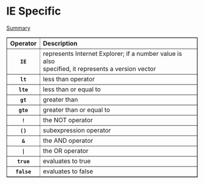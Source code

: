 # IE Specific

[Summary](http://www.sitepoint.com/web-foundations/internet-explorer-conditional-comments/)

<table cellpadding="0" cellspacing="0" border="1" id="conditionalcomments__tbl_conditional-comments_operators">
<thead align="left">
<tr>
<th id="d1794e125" class="firstcol width16.666666666666664">Operator</th>
<th class="width83.33333333333334" id="d1794e128">Description</th>
</tr>
</thead>
<tbody>
<tr>
<th id="d1794e137" class="firstcol width16.666666666666664" headers="d1794e125 "><code class="codeph">IE</code></th>
<td class="width83.33333333333334" headers="d1794e137 d1794e128 ">represents Internet Explorer; if a number value is also<br>
              specified, it represents a version vector</td>
</tr>
<tr>
<th id="d1794e147" class="firstcol width16.666666666666664" headers="d1794e125 "><code class="codeph">lt</code></th>
<td class="width83.33333333333334" headers="d1794e147 d1794e128 ">less than operator</td>
</tr>
<tr>
<th id="d1794e157" class="firstcol width16.666666666666664" headers="d1794e125 "><code class="codeph">lte</code></th>
<td class="width83.33333333333334" headers="d1794e157 d1794e128 ">less than or equal to</td>
</tr>
<tr>
<th id="d1794e167" class="firstcol width16.666666666666664" headers="d1794e125 "><code class="codeph">gt</code></th>
<td class="width83.33333333333334" headers="d1794e167 d1794e128 ">greater than</td>
</tr>
<tr>
<th id="d1794e177" class="firstcol width16.666666666666664" headers="d1794e125 "><code class="codeph">gte</code></th>
<td class="width83.33333333333334" headers="d1794e177 d1794e128 ">greater than or equal to</td>
</tr>
<tr>
<th id="d1794e187" class="firstcol width16.666666666666664" headers="d1794e125 "><code class="codeph">!</code></th>
<td class="width83.33333333333334" headers="d1794e187 d1794e128 ">the NOT operator</td>
</tr>
<tr>
<th id="d1794e197" class="firstcol width16.666666666666664" headers="d1794e125 "><code class="codeph">()</code></th>
<td class="width83.33333333333334" headers="d1794e197 d1794e128 ">subexpression operator</td>
</tr>
<tr>
<th id="d1794e207" class="firstcol width16.666666666666664" headers="d1794e125 "><code class="codeph">&amp;</code></th>
<td class="width83.33333333333334" headers="d1794e207 d1794e128 ">the AND operator</td>
</tr>
<tr>
<th id="d1794e217" class="firstcol width16.666666666666664" headers="d1794e125 "><code class="codeph">|</code></th>
<td class="width83.33333333333334" headers="d1794e217 d1794e128 ">the OR operator</td>
</tr>
<tr>
<th id="d1794e227" class="firstcol width16.666666666666664" headers="d1794e125 "><code class="codeph">true</code></th>
<td class="width83.33333333333334" headers="d1794e227 d1794e128 ">evaluates to true</td>
</tr>
<tr>
<th id="d1794e237" class="firstcol width16.666666666666664" headers="d1794e125 "><code class="codeph">false</code></th>
<td class="width83.33333333333334" headers="d1794e237 d1794e128 ">evaluates to false</td>
</tr>
</tbody>
</table>
